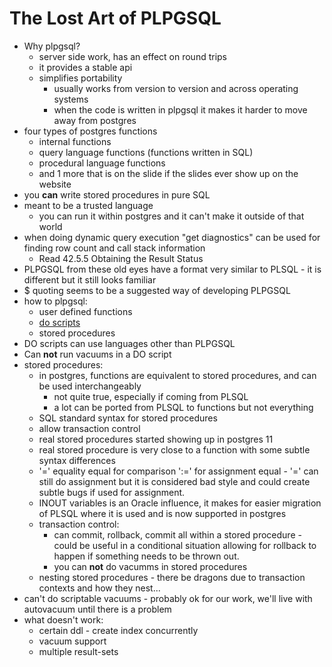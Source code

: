 # The Lost Art of PLPGSQL

* Why plpgsql?
	* server side work, has an effect on round trips
	* it provides a stable api
	* simplifies portability
		* usually works from version to version and across operating systems
		* when the code is written in plpgsql it makes it harder to move away from postgres
* four types of postgres functions
	* internal functions
	* query language functions (functions written in SQL)
	* procedural language functions
	* and 1 more that is on the slide if the slides ever show up on the website
* you **can** write stored procedures in pure SQL
* meant to be a trusted language
	* you can run it within postgres and it can't make it outside of that world
* when doing dynamic query execution "get diagnostics" can be used for finding row count and call stack information
	* Read 42.5.5 Obtaining the Result Status
* PLPGSQL from these old eyes have a format very similar to PLSQL - it is different but it still looks familiar
* $ quoting seems to be a suggested way of developing PLPGSQL
* how to plpgsql:
	* user defined functions
	* [do scripts](https://www.postgresql.org/docs/current/sql-do.html)
	* stored procedures
* DO scripts can use languages other than PLPGSQL
* Can **not** run vacuums in a DO script
* stored procedures:
	* in postgres, functions are equivalent to stored procedures, and can be used interchangeably
		* not quite true, especially if coming from PLSQL
		* a lot can be ported from PLSQL to functions but not everything
	* SQL standard syntax for stored procedures
	* allow transaction control
	* real stored procedures started showing up in postgres 11
	* real stored procedure is very close to a function with some subtle syntax differences
	* '=' equality equal for comparison ':=' for assignment equal - '=' can still do assignment but it is considered bad style and could create subtle bugs if used for assignment.
	* INOUT variables is an Oracle influence, it makes for easier migration of PLSQL where it is used and is now supported in postgres
	* transaction control:
		* can commit, rollback, commit all within a stored procedure - could be useful in a conditional situation allowing for rollback to happen if something needs to be thrown out.
		* you can **not** do vacumms in stored procedures
	* nesting stored procedures - there be dragons due to transaction contexts and how they nest...
* can't do scriptable vacuums - probably ok for our work, we'll live with autovacuum until there is a problem
* what doesn't work:
	* certain ddl - create index concurrently
	* vacuum support
	* multiple result-sets

